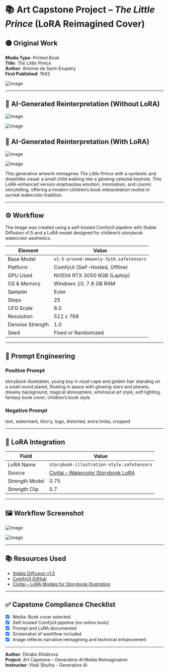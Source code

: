 

# 📚 Art Capstone Project – *The Little Prince* (LoRA Reimagined Cover)

## 🟡 Original Work
**Media Type**: Printed Book  
**Title**: *The Little Prince*  
**Author**: Antoine de Saint-Exupéry  
**First Published**: 1943  


![image](https://github.com/user-attachments/assets/cae63ebd-e51d-44e9-8132-ff443789466f)

---
## 🔵 AI-Generated Reinterpretation (Without LoRA)
![image](https://github.com/user-attachments/assets/f660a78d-f24c-43bb-8db0-650608bec62d)


![image](https://github.com/user-attachments/assets/5719935d-6a84-4f6d-aee4-a43303463a9d)
## 🔵 AI-Generated Reinterpretation (With LoRA)

![image](https://github.com/user-attachments/assets/851a4329-d31c-4bfe-b298-026c94a1af8d)


![image](https://github.com/user-attachments/assets/b5dfd763-398f-46b3-9af8-9cd3f5c4b0d8)

This generative artwork reimagines *The Little Prince* with a symbolic and dreamlike visual: a small child walking into a glowing celestial keyhole. This LoRA-enhanced version emphasizes emotion, minimalism, and cosmic storytelling, offering a modern children’s book interpretation rooted in surreal watercolor tradition.

---

## ⚙️ Workflow

The image was created using a self-hosted ComfyUI pipeline with Stable Diffusion v1.5 and a LoRA model designed for children’s storybook watercolor aesthetics.

| Element              | Value                                              |
|----------------------|----------------------------------------------------|
| Base Model           | `v1-5-pruned-emaonly-fp16.safetensors`             |
| Platform             | ComfyUI (Self-Hosted, Offline)                     |
| GPU Used             | NVIDIA RTX 3050 6GB (Laptop)                       |
| OS & Memory          | Windows 10, 7.8 GB RAM                             |
| Sampler              | Euler                                              |
| Steps                | 25                                                 |
| CFG Scale            | 8.0                                                |
| Resolution           | 512 x 768                                          |
| Denoise Strength     | 1.0                                                |
| Seed                 | Fixed or Randomized                                |

---

## 🎯 Prompt Engineering

### Positive Prompt

storybook illustration, young boy in royal cape and golden hair standing on a small round planet, floating in space with glowing stars and planets, dreamy background, magical atmosphere, whimsical art style, soft lighting, fantasy book cover, children’s book style

### Negative Prompt

text, watermark, blurry, logo, distorted, extra limbs, cropped


---

## 🧩 LoRA Integration

| Field          | Value                                              |
|----------------|----------------------------------------------------|
| LoRA Name      | `storybook-illustration-style.safetensors`         |
| Source         | [Civitai – Watercolor Storybook LoRA](https://civitai.com/) |
| Strength Model | 0.75                                               |
| Strength Clip  | 0.7                                                |

---

## 🖼️ Workflow Screenshot

![image](https://github.com/user-attachments/assets/f660a78d-f24c-43bb-8db0-650608bec62d)

![image](https://github.com/user-attachments/assets/851a4329-d31c-4bfe-b298-026c94a1af8d)

---

## 📚 Resources Used

- [Stable Diffusion v1.5](https://huggingface.co/runwayml/stable-diffusion-v1-5)
- [ComfyUI GitHub](https://github.com/comfyanonymous/ComfyUI)
- [Civitai – LoRA Models for Storybook Illustration](https://civitai.com)

---

## ✅ Capstone Compliance Checklist

- [x] Media: Book cover selected  
- [x] Self-hosted ComfyUI pipeline (no online tools)  
- [x] Prompt and LoRA documented  
- [x] Screenshot of workflow included  
- [x] Image reflects narrative reimagining and technical enhancement  

---

**Author**: Dilrabo Khidirova  
**Project**: Art Capstone – Generative AI Media Reimagination  
**Instructor**: Vitali Shulha - Generative AI





